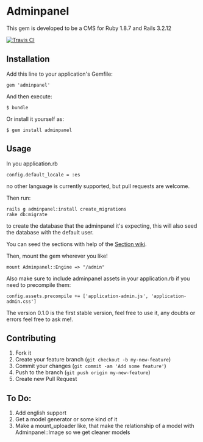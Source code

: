 # Adminpanel

This gem is developed to be a CMS for Ruby 1.8.7 and Rails 3.2.12 

[![Travis CI   ](https://api.travis-ci.org/joseramonc/adminpanel.png)       ](https://travis-ci.org/joseramonc/adminpanel)

## Installation

Add this line to your application's Gemfile:

    gem 'adminpanel'

And then execute:

    $ bundle

Or install it yourself as:

    $ gem install adminpanel

## Usage

In you application.rb 

    config.default_locale = :es
no other language is currently supported, but pull requests are welcome.

Then run:

    rails g adminpanel:install create_migrations
    rake db:migrate
to create the database that the adminpanel it's expecting, this will also seed the database with the default user.

You can seed the sections with help of the [Section wiki](https://github.com/joseramonc/adminpanel/wiki/Section-objects).



Then, mount the gem wherever you like!

    mount Adminpanel::Engine => "/admin"

Also make sure to include adminpanel assets in your application.rb if you need to precompile them:

    config.assets.precompile += ['application-admin.js', 'application-admin.css']
The version 0.1.0 is the first stable version, feel free to use it, any doubts or errors feel free to ask me!.

## Contributing

1. Fork it
2. Create your feature branch (`git checkout -b my-new-feature`)
3. Commit your changes (`git commit -am 'Add some feature'`)
4. Push to the branch (`git push origin my-new-feature`)
5. Create new Pull Request

## To Do:

1. Add english support
2. Get a model generator or some kind of it
3. Make a mount_uploader like, that make the relationship of a model with Adminpanel::Image so we get cleaner models